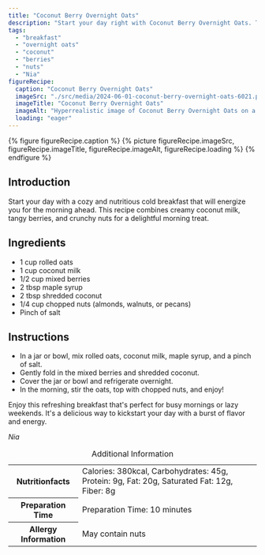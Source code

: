 ```yaml
---
title: "Coconut Berry Overnight Oats"
description: "Start your day right with Coconut Berry Overnight Oats. This cold breakfast recipe is easy, delicious, and packed with flavors of coconut, mixed berries, and nuts."
tags:
  - "breakfast"
  - "overnight oats"
  - "coconut"
  - "berries"
  - "nuts"
  - "Nia"
figureRecipe: 
  caption: "Coconut Berry Overnight Oats"
  imageSrc: "./src/media/2024-06-01-coconut-berry-overnight-oats-6021.png"
  imageTitle: "Coconut Berry Overnight Oats"
  imageAlt: "Hyperrealistic image of Coconut Berry Overnight Oats on a clean tabletop, evoking serene breakfast vibes."
  loading: "eager"
---
```


{% figure figureRecipe.caption %}
{% picture figureRecipe.imageSrc, figureRecipe.imageTitle, figureRecipe.imageAlt, figureRecipe.loading %}
{% endfigure %}

## Introduction

Start your day with a cozy and nutritious cold breakfast that will energize you for the morning ahead. This recipe combines creamy coconut milk, tangy berries, and crunchy nuts for a delightful morning treat.

## Ingredients

- 1 cup rolled oats
- 1 cup coconut milk
- 1/2 cup mixed berries
- 2 tbsp maple syrup
- 2 tbsp shredded coconut
- 1/4 cup chopped nuts (almonds, walnuts, or pecans)
- Pinch of salt

## Instructions

- In a jar or bowl, mix rolled oats, coconut milk, maple syrup, and a pinch of salt.
- Gently fold in the mixed berries and shredded coconut.
- Cover the jar or bowl and refrigerate overnight.
- In the morning, stir the oats, top with chopped nuts, and enjoy!

Enjoy this refreshing breakfast that's perfect for busy mornings or lazy weekends. It's a delicious way to kickstart your day with a burst of flavor and energy.

*Nia*

<table><caption class='sr-only'>Additional Information</caption><tr><th>Nutritionfacts</th><td>Calories: 380kcal, Carbohydrates: 45g, Protein: 9g, Fat: 20g, Saturated Fat: 12g, Fiber: 8g&nbsp;</td></tr><tr><th>Preparation Time</th><td>Preparation Time: 10 minutes&nbsp;</td></tr><tr><th>Allergy Information</th><td>May contain nuts&nbsp;</td></tr></table>


